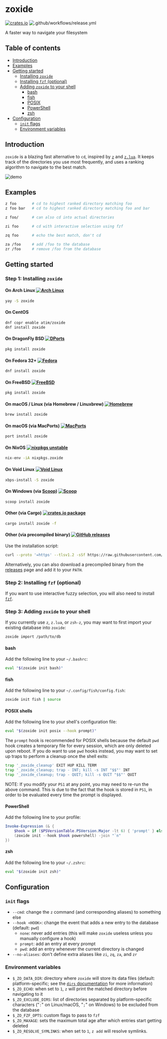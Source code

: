 # zoxide

[![crates.io](https://img.shields.io/crates/v/zoxide)](https://crates.io/crates/zoxide)
![.github/workflows/release.yml](https://github.com/ajeetdsouza/zoxide/workflows/.github/workflows/release.yml/badge.svg)

A faster way to navigate your filesystem

## Table of contents

- [Introduction](#introduction)
- [Examples](#examples)
- [Getting started](#getting-started)
  - [Installing `zoxide`](#step-1-installing-zoxide)
  - [Installing `fzf` (optional)](#step-2-installing-fzf-optional)
  - [Adding `zoxide` to your shell](#step-3-adding-zoxide-to-your-shell)
    - [bash](#bash)
    - [fish](#fish)
    - [POSIX](#posix-shells)
    - [PowerShell](#powershell)
    - [zsh](#zsh)
- [Configuration](#configuration)
  - [`init` flags](#init-flags)
  - [Environment variables](#environment-variables)

## Introduction

`zoxide` is a blazing fast alternative to `cd`, inspired by
[`z`](https://github.com/rupa/z) and [`z.lua`](https://github.com/skywind3000/z.lua).
It keeps track of the directories you use most frequently, and uses a ranking algorithm
to navigate to the best match.

![demo](./demo.gif)

## Examples

```sh
z foo       # cd to highest ranked directory matching foo
z foo bar   # cd to highest ranked directory matching foo and bar

z foo/      # can also cd into actual directories

zi foo      # cd with interactive selection using fzf

zq foo      # echo the best match, don't cd

za /foo     # add /foo to the database
zr /foo     # remove /foo from the database
```

## Getting started

### Step 1: Installing `zoxide`

#### On Arch Linux [![Arch Linux](https://repology.org/badge/version-for-repo/aur/zoxide.svg?header=aur)](https://aur.archlinux.org/packages/zoxide)

```sh
yay -S zoxide
```

#### On CentOS

```sh
dnf copr enable atim/zoxide
dnf install zoxide
```

#### On DragonFly BSD [![DPorts](https://repology.org/badge/version-for-repo/dports/zoxide.svg?header=dports)](https://github.com/DragonFlyBSD/DPorts/tree/master/sysutils/zoxide)

```sh
pkg install zoxide
```

#### On Fedora 32+ [![Fedora](https://repology.org/badge/version-for-repo/fedora_rawhide/zoxide.svg?header=fedora)](https://src.fedoraproject.org/rpms/rust-zoxide)

```sh
dnf install zoxide
```

#### On FreeBSD [![FreeBSD](https://repology.org/badge/version-for-repo/freebsd/zoxide.svg?header=freebsd)](https://www.freshports.org/sysutils/zoxide/)

```sh
pkg install zoxide
```

#### On macOS / Linux (via Homebrew / Linuxbrew) [![Homebrew](https://repology.org/badge/version-for-repo/homebrew/zoxide.svg?header=homebrew)](https://formulae.brew.sh/formula/zoxide)

```sh
brew install zoxide
```

#### On macOS (via MacPorts) [![MacPorts](https://repology.org/badge/version-for-repo/macports/zoxide.svg?header=macports)](https://ports.macports.org/port/zoxide/summary)

```sh
port install zoxide
```

#### On NixOS [![nixpkgs unstable](https://repology.org/badge/version-for-repo/nix_unstable/zoxide.svg?header=nixpkgs%20unstable)](https://nixos.org/nixos/packages.html?attr=zoxide&channel=nixpkgs-unstable)

```sh
nix-env -iA nixpkgs.zoxide
```

#### On Void Linux [![Void Linux](https://repology.org/badge/version-for-repo/void_x86_64/zoxide.svg?header=void%20linux)](https://github.com/void-linux/void-packages/tree/master/srcpkgs/zoxide)

```sh
xbps-install -S zoxide
```

#### On Windows (via [Scoop](https://github.com/lukesampson/scoop)) [![Scoop](https://repology.org/badge/version-for-repo/scoop/zoxide.svg?header=scoop)](https://github.com/ScoopInstaller/Main/tree/master/bucket/zoxide.json)

```powershell
scoop install zoxide
```

#### Other (via Cargo) [![crates.io package](https://repology.org/badge/version-for-repo/crates_io/zoxide.svg?header=crates.io)](https://crates.io/crates/zoxide)

```sh
cargo install zoxide -f
```

#### Other (via precompiled binary) [![GitHub releases](https://img.shields.io/github/v/release/ajeetdsouza/zoxide?color=blue&label=github%20releases&sort=semver)](https://github.com/ajeetdsouza/zoxide/releases)

Use the installation script:

```sh
curl --proto '=https' --tlsv1.2 -sSf https://raw.githubusercontent.com/ajeetdsouza/zoxide/master/install.sh | sh
```

Alternatively, you can also download a precompiled binary from the
[releases](https://github.com/ajeetdsouza/zoxide/releases) page and add it to
your `PATH`.

### Step 2: Installing `fzf` (optional)

If you want to use interactive fuzzy selection, you will also need to install
[`fzf`](https://github.com/junegunn/fzf#installation).

### Step 3: Adding `zoxide` to your shell

If you currently use `z`, `z.lua`, or `zsh-z`, you may want to first import
your existing database into `zoxide`:

```sh
zoxide import /path/to/db
```

#### bash

Add the following line to your `~/.bashrc`:

```sh
eval "$(zoxide init bash)"
```

#### fish

Add the following line to your `~/.config/fish/config.fish`:

```sh
zoxide init fish | source
```

#### POSIX shells

Add the following line to your shell's configuration file:

```sh
eval "$(zoxide init posix --hook prompt)"
```

The `prompt` hook is recommended for POSIX shells because the default `pwd`
hook creates a temporary file for every session, which are only deleted upon
reboot. If you do want to use `pwd` hooks instead, you may want to set up traps
to perform a cleanup once the shell exits:

```sh
trap '_zoxide_cleanup' EXIT HUP KILL TERM
trap '_zoxide_cleanup; trap - INT; kill -s INT "$$"' INT
trap '_zoxide_cleanup; trap - QUIT; kill -s QUIT "$$"' QUIT
```

NOTE: If you modify your `PS1` at any point, you may need to re-run the above
command. This is due to the fact that the hook is stored in `PS1`, in order to
be evaluated every time the prompt is displayed.

#### PowerShell

Add the following line to your profile:

```powershell
Invoke-Expression (& {
    $hook = if ($PSVersionTable.PSVersion.Major -lt 6) { 'prompt' } else { 'pwd' }
    (zoxide init --hook $hook powershell) -join "`n"
})
```

#### zsh

Add the following line to your `~/.zshrc`:

```sh
eval "$(zoxide init zsh)"
```

## Configuration

### `init` flags

- `--cmd`: change the `z` command (and corresponding aliases) to something else
- `--hook <HOOK>`: change the event that adds a new entry to the database
  (default: `pwd`)
  - `none`: never add entries
    (this will make `zoxide` useless unless you manually configure a hook)
  - `prompt`: add an entry at every prompt
  - `pwd`: add an entry whenever the current directory is changed
- `--no-aliases`: don't define extra aliases like `zi`, `zq`, `za`, and `zr`

### Environment variables

- `$_ZO_DATA_DIR`: directory where `zoxide` will store its data files
  (default: platform-specific; see the [`dirs` documentation] for more information)
- `$_ZO_ECHO`: when set to `1`, `z` will print the matched directory before navigating to it
- `$_ZO_EXCLUDE_DIRS`: list of directories separated by platform-specific characters
  ("`:`" on Linux/macOS, "`;`" on Windows) to be excluded from the database
- `$_ZO_FZF_OPTS`: custom flags to pass to `fzf`
- `$_ZO_MAXAGE`: sets the maximum total age after which entries start getting deleted
- `$_ZO_RESOLVE_SYMLINKS`: when set to `1`, `z add` will resolve symlinks.

[`dirs` documentation]: https://docs.rs/dirs/latest/dirs/fn.data_local_dir.html
